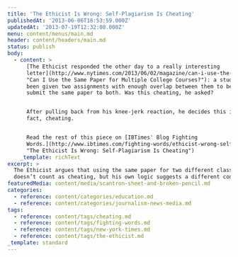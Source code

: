 ```yaml
---
title: 'The Ethicist Is Wrong: Self-Plagiarism Is Cheating'
publishedAt: '2013-06-06T18:53:59.000Z'
updatedAt: '2013-07-19T12:32:08.000Z'
menu: content/menus/main.md
header: content/headers/main.md
status: publish
body:
  - content: >
      [The Ethicist responded the other day to a really interesting
      letter](http://www.nytimes.com/2013/06/02/magazine/can-i-use-the-same-paper-for-multiple-college-courses.html
      "Can I Use the Same Paper for Multiple College Courses?"): a student had
      been given two assignments with enough overlap between them to be able to
      submit the same paper to both. Was this cheating, he asked?


      After pulling back from his knee-jerk reaction, he decides this is not, in
      fact, cheating.


      Read the rest of this piece on [IBTimes' Blog Fighting
      Words.](http://www.ibtimes.com/fighting-words/ethicist-wrong-self-plagiarism-cheating-1295143
      "The Ethicist Is Wrong: Self-Plagiarism Is Cheating")
    _template: richText
excerpt: >
  The Ethicist argues that using the same paper for two different classes
  doesn’t count as cheating, but his own logic suggests a different conclusion.
featuredMedia: content/media/scantron-sheet-and-broken-pencil.md
categories:
  - reference: content/categories/education.md
  - reference: content/categories/journalism-news-media.md
tags:
  - reference: content/tags/cheating.md
  - reference: content/tags/fighting-words.md
  - reference: content/tags/new-york-times.md
  - reference: content/tags/the-ethicist.md
_template: standard
---
```



